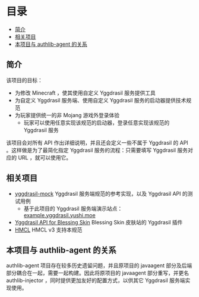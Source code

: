 <!-- START doctoc generated TOC please keep comment here to allow auto update -->
<!-- DON'T EDIT THIS SECTION, INSTEAD RE-RUN doctoc TO UPDATE -->
目录
=================

- [简介](#%E7%AE%80%E4%BB%8B)
- [相关项目](#%E7%9B%B8%E5%85%B3%E9%A1%B9%E7%9B%AE)
- [本项目与 authlib-agent 的关系](#%E6%9C%AC%E9%A1%B9%E7%9B%AE%E4%B8%8E-authlib-agent-%E7%9A%84%E5%85%B3%E7%B3%BB)

<!-- END doctoc generated TOC please keep comment here to allow auto update -->

## 简介
该项目的目标：
 * 为修改 Minecraft ，使其使用自定义 Yggdrasil 服务提供工具
 * 为自定义 Yggdrasil 服务端、使用自定义 Yggdrasil 服务的启动器提供技术规范
 * 为玩家提供统一的非 Mojang 游戏外登录体验
   * 玩家可以使用任意实现该规范的启动器，登录任意实现该规范的 Yggdrasil 服务

该项目会对所有 API 作出详细说明，并且还会定义一些不属于 Yggdrasil 的 API 。这样做是为了最简化指定 Yggdrasil 服务的流程：只需要填写 Yggdrasil 服务对应的 URL ，就可以使用它。

## 相关项目
 * [yggdrasil-mock](https://github.com/yushijinhun/yggdrasil-mock)
    Yggdrasil 服务端规范的参考实现，以及 Yggdrasil API 的测试用例
	* 基于此项目的 Yggdrasil 服务端演示站点：[example.yggdrasil.yushi.moe](https://github.com/yushijinhun/yggdrasil-mock/wiki/演示站点)
 * [Yggdrasil API for Blessing Skin](https://github.com/printempw/yggdrasil-api)
    Blessing Skin 皮肤站的 Yggdrasil 插件
 * [HMCL](https://github.com/huanghongxun/HMCL)
    HMCL v3 支持本规范

## 本项目与 authlib-agent 的关系
authlib-agent 项目存在较多历史遗留问题，并且原项目的 javaagent 部分及后端部分耦合在一起，需要一起构建。因此将原项目的 javaagent 部分重写，并更名 authlib-injector ，同时提供更加友好的配置方式，以供其它 Yggdrasil 服务端实现使用。
